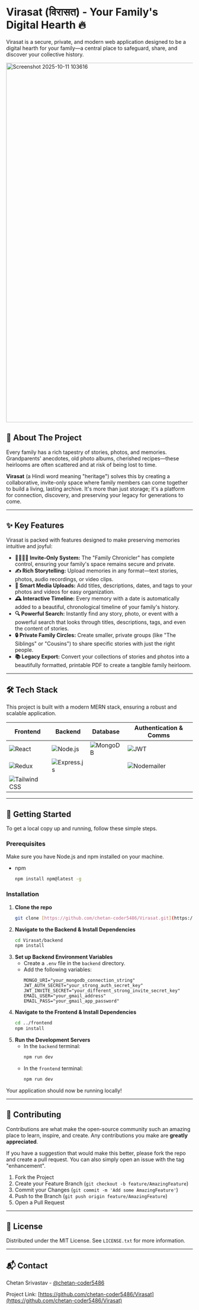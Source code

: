 # Virasat (विरासत) - Your Family's Digital Hearth 🔥

Virasat is a secure, private, and modern web application designed to be a digital hearth for your family—a central place to safeguard, share, and discover your collective history.

<img width="1919" height="971" alt="Screenshot 2025-10-11 103616" src="https://github.com/user-attachments/assets/1d159800-416c-47c5-ba59-ad206d24c594" />

## 📖 About The Project

Every family has a rich tapestry of stories, photos, and memories. Grandparents' anecdotes, old photo albums, cherished recipes—these heirlooms are often scattered and at risk of being lost to time.

**Virasat** (a Hindi word meaning "heritage") solves this by creating a collaborative, invite-only space where family members can come together to build a living, lasting archive. It's more than just storage; it's a platform for connection, discovery, and preserving your legacy for generations to come.

---

## ✨ Key Features

Virasat is packed with features designed to make preserving memories intuitive and joyful:

* **👨‍👩‍👧‍👦 Invite-Only System:** The "Family Chronicler" has complete control, ensuring your family's space remains secure and private.
* **✍️ Rich Storytelling:** Upload memories in any format—text stories, photos, audio recordings, or video clips.
* **📸 Smart Media Uploads:** Add titles, descriptions, dates, and tags to your photos and videos for easy organization.
* **🕰️ Interactive Timeline:** Every memory with a date is automatically added to a beautiful, chronological timeline of your family's history.
* **🔍 Powerful Search:** Instantly find any story, photo, or event with a powerful search that looks through titles, descriptions, tags, and even the content of stories.
* **🔒 Private Family Circles:** Create smaller, private groups (like "The Siblings" or "Cousins") to share specific stories with just the right people.
* **📚 Legacy Export:** Convert your collections of stories and photos into a beautifully formatted, printable PDF to create a tangible family heirloom.

---

## 🛠️ Tech Stack

This project is built with a modern MERN stack, ensuring a robust and scalable application.

| Frontend                               | Backend                                    | Database                             | Authentication & Comms                        |
| -------------------------------------- | ------------------------------------------ | ------------------------------------ | --------------------------------------------- |
| ![React](https://img.shields.io/badge/React-20232A?style=for-the-badge&logo=react&logoColor=61DAFB) | ![Node.js](https://img.shields.io/badge/Node.js-339933?style=for-the-badge&logo=nodedotjs&logoColor=white) | ![MongoDB](https://img.shields.io/badge/MongoDB-47A248?style=for-the-badge&logo=mongodb&logoColor=white) | ![JWT](https://img.shields.io/badge/JWT-000000?style=for-the-badge&logo=jsonwebtokens&logoColor=white) |
| ![Redux](https://img.shields.io/badge/Redux-593D88?style=for-the-badge&logo=redux&logoColor=white) | ![Express.js](https://img.shields.io/badge/Express.js-000000?style=for-the-badge&logo=express&logoColor=white) |                                      | ![Nodemailer](https://img.shields.io/badge/Nodemailer-22B573?style=for-the-badge&logo=gmail&logoColor=white) |
| ![Tailwind CSS](https://img.shields.io/badge/Tailwind_CSS-06B6D4?style=for-the-badge&logo=tailwindcss&logoColor=white) |                                            |                                      |                                               |

---

## 🚀 Getting Started

To get a local copy up and running, follow these simple steps.

### Prerequisites

Make sure you have Node.js and npm installed on your machine.
* npm
    ```sh
    npm install npm@latest -g
    ```

### Installation

1.  **Clone the repo**
    ```sh
    git clone [https://github.com/chetan-coder5486/Virasat.git](https://github.com/chetan-coder5486/Virasat.git)
    ```
2.  **Navigate to the Backend & Install Dependencies**
    ```sh
    cd Virasat/backend
    npm install
    ```
3.  **Set up Backend Environment Variables**
    * Create a `.env` file in the `backend` directory.
    * Add the following variables:
        ```env
        MONGO_URI="your_mongodb_connection_string"
        JWT_AUTH_SECRET="your_strong_auth_secret_key"
        JWT_INVITE_SECRET="your_different_strong_invite_secret_key"
        EMAIL_USER="your_gmail_address"
        EMAIL_PASS="your_gmail_app_password" 
        ```
4.  **Navigate to the Frontend & Install Dependencies**
    ```sh
    cd ../frontend
    npm install
    ```
5.  **Run the Development Servers**
    * In the `backend` terminal:
        ```sh
        npm run dev
        ```
    * In the `frontend` terminal:
        ```sh
        npm run dev
        ```

Your application should now be running locally!

---

## 🤝 Contributing

Contributions are what make the open-source community such an amazing place to learn, inspire, and create. Any contributions you make are **greatly appreciated**.

If you have a suggestion that would make this better, please fork the repo and create a pull request. You can also simply open an issue with the tag "enhancement".

1.  Fork the Project
2.  Create your Feature Branch (`git checkout -b feature/AmazingFeature`)
3.  Commit your Changes (`git commit -m 'Add some AmazingFeature'`)
4.  Push to the Branch (`git push origin feature/AmazingFeature`)
5.  Open a Pull Request

---

## 📄 License

Distributed under the MIT License. See `LICENSE.txt` for more information.

---

## 📬 Contact

Chetan Srivastav - [@chetan-coder5486](https://github.com/chetan-coder5486)

Project Link: [https://github.com/chetan-coder5486/Virasat](https://github.com/chetan-coder5486/Virasat)
